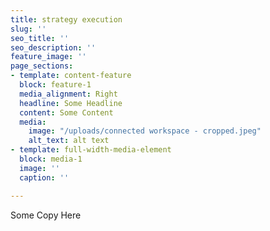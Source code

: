 ```yaml
---
title: strategy execution
slug: ''
seo_title: ''
seo_description: ''
feature_image: ''
page_sections:
- template: content-feature
  block: feature-1
  media_alignment: Right
  headline: Some Headline
  content: Some Content
  media:
    image: "/uploads/connected workspace - cropped.jpeg"
    alt_text: alt text
- template: full-width-media-element
  block: media-1
  image: ''
  caption: ''

---
```

Some Copy Here